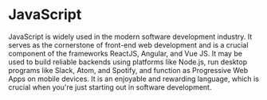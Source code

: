 # JavaScript

JavaScript is widely used in the modern software development industry. 
It serves as the cornerstone of front-end web development and is a crucial 
component of the frameworks ReactJS, Angular, and Vue JS. 
It may be used to build reliable backends using platforms like Node.js, 
run desktop programs like Slack, Atom, and Spotify, and function as Progressive 
Web Apps on mobile devices. It is an enjoyable and rewarding language, 
which is crucial when you're just starting out in software development.
